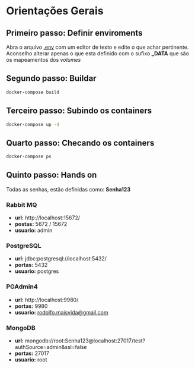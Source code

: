 # Orientações Gerais

## Primeiro passo: Definir enviroments
Abra o arquivo [.env](.env) com um editor de texto e edite o que achar pertinente.
Aconselho alterar apenas o que esta definido com o sufixo **_DATA** que são os mapeamentos dos *volumes*	
	
## Segundo passo: Buildar
```sh
docker-compose build
```

## Terceiro passo: Subindo os containers
```sh
docker-compose up -d
```
## Quarto passo: Checando os containers
```sh
docker-compose ps
```
## Quinto passo: Hands on
Todas as senhas, estão definidas como: **Senha123**

### Rabbit MQ
- **url:** http://localhost:15672/
- **postas:** 5672 / 15672
- **usuario:** admin

### PostgreSQL
- **url:** jdbc:postgresql://localhost:5432/
- **portas:** 5432
- **usuario:** postgres


### PGAdmin4
- **url:** http://localhost:9980/
- **portas:** 9980
- **usuario:** rodolfo.maisvida@gmail.com


### MongoDB
- **url:** mongodb://root:Senha123@localhost:27017/test?authSource=admin&ssl=false
- **portas:** 27017
- **usuario:** root
